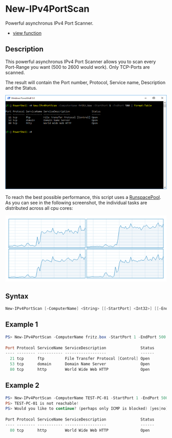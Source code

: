 # New-IPv4PortScan

Powerful asynchronus IPv4 Port Scanner.

* [view function](https://github.com/BornToBeRoot/PowerShell/blob/master/Module/LazyAdmin/Functions/New-IPv4PortScan.ps1)

## Description

This powerful asynchronus IPv4 Port Scanner allows you to scan every Port-Range you want (500 to 2600 would work). Only TCP-Ports are scanned.

The result will contain the Port number, Protocol, Service name, Description and the Status.

![Screenshot](Images/New-IPv4PortScan.png?raw=true "New-IPv4PortScan")

To reach the best possible performance, this script uses a [RunspacePool](https://msdn.microsoft.com/en-US/library/system.management.automation.runspaces.runspacepool(v=vs.85).aspx). As you can see in the following screenshot, the individual tasks are distributed across all cpu cores:

![Screenshot](Images/New-IPv4PortScan_CPUusage.png?raw=true "CPU usage")

## Syntax

```powershell
New-IPv4PortScan [-ComputerName] <String> [[-StartPort] <Int32>] [[-EndPort] <Int32>] [[-Threads] <Int32>] [[-Force]] [[-UpdateList]] [<CommonParameters>]
```

## Example 1

```powershell
PS> New-IPv4PortScan -ComputerName fritz.box -StartPort 1 -EndPort 500

Port Protocol ServiceName ServiceDescription               Status
---- -------- ----------- ------------------               ------
  21 tcp      ftp         File Transfer Protocol [Control] Open
  53 tcp      domain      Domain Name Server               Open
  80 tcp      http        World Wide Web HTTP              Open
```

## Example 2

```powershell
PS> New-IPv4PortScan -ComputerName TEST-PC-01 -StartPort 1 -EndPort 500
PS> TEST-PC-01 is not reachable!
PS> Would you like to continue? (perhaps only ICMP is blocked) [yes|no]: yes

Port Protocol ServiceName ServiceDescription               Status
---- -------- ----------- ------------------               ------
  80 tcp      http        World Wide Web HTTP              Open
```